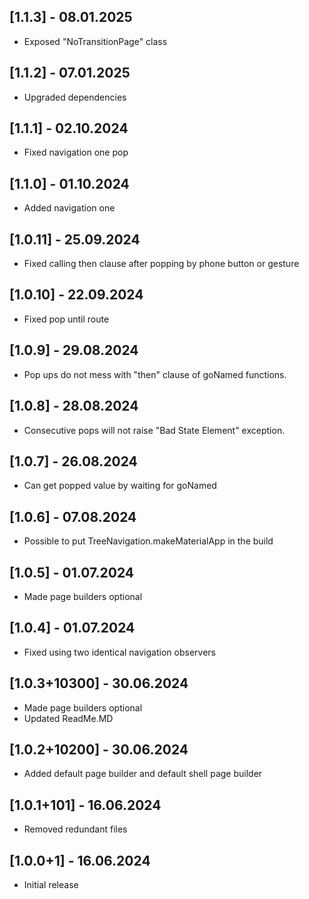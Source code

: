 ## [1.1.3] - 08.01.2025

* Exposed "NoTransitionPage" class

## [1.1.2] - 07.01.2025

* Upgraded dependencies

## [1.1.1] - 02.10.2024

* Fixed navigation one pop

## [1.1.0] - 01.10.2024

* Added navigation one

## [1.0.11] - 25.09.2024

* Fixed calling then clause after popping by phone button or gesture

## [1.0.10] - 22.09.2024

* Fixed pop until route

## [1.0.9] - 29.08.2024

* Pop ups do not mess with "then" clause of goNamed functions.

## [1.0.8] - 28.08.2024

* Consecutive pops will not raise "Bad State Element" exception.

## [1.0.7] - 26.08.2024

* Can get popped value by waiting for goNamed

## [1.0.6] - 07.08.2024

* Possible to put TreeNavigation.makeMaterialApp in the build

## [1.0.5] - 01.07.2024

* Made page builders optional

## [1.0.4] - 01.07.2024

* Fixed using two identical navigation observers

## [1.0.3+10300] - 30.06.2024

* Made page builders optional
* Updated ReadMe.MD

## [1.0.2+10200] - 30.06.2024

* Added default page builder and default shell page builder

## [1.0.1+101] - 16.06.2024

* Removed redundant files

## [1.0.0+1] - 16.06.2024

* Initial release